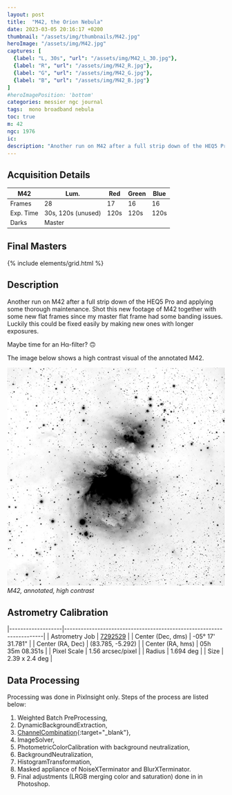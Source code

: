 ```yaml
---
layout: post
title:  "M42, the Orion Nebula"
date: 2023-03-05 20:16:17 +0200
thumbnail: "/assets/img/thumbnails/M42.jpg"
heroImage: "/assets/img/M42.jpg"
captures: [
  {label: "L, 30s", "url": "/assets/img/M42_L_30.jpg"},
  {label: "R", "url": "/assets/img/M42_R.jpg"},
  {label: "G", "url": "/assets/img/M42_G.jpg"},
  {label: "B", "url": "/assets/img/M42_B.jpg"}
]
#heroImagePosition: 'bottom'
categories: messier ngc journal
tags:  mono broadband nebula
toc: true
m: 42
ngc: 1976
ic:
description: "Another run on M42 after a full strip down of the HEQ5 Pro and applying some thorough maintenance."
---
```


## Acquisition Details

| M42        | Lum.                | Red   | Green | Blue |
|-----------|---------------------|-------|-------|------|
| Frames    | 28                  | 17    | 16    | 16   |
| Exp. Time | 30s, 120s (unused)  | 120s  | 120s  | 120s |
| Darks     | Master              |       |       |      |

## Final Masters

{% include elements/grid.html %}

[//]: # (## Annotated Masters)

[//]: # (![]&#40;/assets/img/M101_SN2023ixf.jpg&#41;)

[//]: # (*SN 2023ixf, annotated*)


## Description
Another run on M42 after a full strip down of the HEQ5 Pro and applying some thorough maintenance. 
Shot this new footage of M42 together with some new flat frames since my master flat frame had some banding issues. 
Luckily this could be fixed easily by making new ones with longer exposures.

Maybe time for an Hα-filter? 🙃

The image below shows a high contrast visual of the annotated M42.

![](/assets/img/M42_WB.jpg)
*M42, annotated, high contrast*

## Astrometry Calibration

|-------------------|----------------------------------------------------------------------|
| Astrometry Job    | [7292529](http://nova.astrometry.net/status/7292529) |
| Center (Dec, dms) | -05° 17' 31.781"                                                     |
| Center (RA, Dec)  | (83.785, -5.292)                                                    |
| Center (RA, hms)  | 05h 35m 08.351s                                                      |
| Pixel Scale       | 1.56 arcsec/pixel                                                    |
| Radius            | 1.694 deg                                                           |
| Size              | 2.39 x 2.4 deg                                                      |

## Data Processing

Processing was done in PixInsight only. Steps of the process are listed below:

1. Weighted Batch PreProcessing,
2. DynamicBackgroundExtraction,
3. [ChannelCombination](https://pixinsight.com/doc/tools/ChannelCombination/ChannelCombination.html){:target="_blank"}, 
4. ImageSolver, 
5. PhotometricColorCalibration with background neutralization, 
6. BackgroundNeutralization, 
7. HistogramTransformation, 
8. Masked appliance of NoiseXTerminator and BlurXTerminator. 
9. Final adjustments (LRGB merging color and saturation) done in in Photoshop.